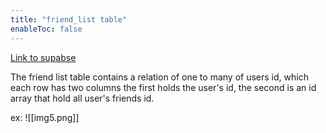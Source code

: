 ```yaml
---
title: "friend_list table"
enableToc: false
---
```

[Link to supabse](https://app.supabase.com/project/xwqeteefinbzmgbziaoc/editor/27276)

The friend list table contains a relation of one to many of users id, which each row has two columns the first holds the user's id, the second is an id array that hold all user's friends id.

ex:
![[img5.png]]
